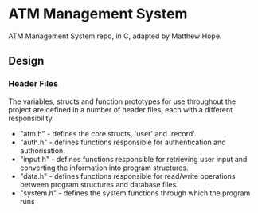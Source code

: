 # ATM Management System

ATM Management System repo, in C, adapted by Matthew Hope.

## Design

### Header Files

The variables, structs and function prototypes for use throughout the project
are defined in a number of header files, each with a different responsibility.

- "atm.h" - defines the core structs, 'user' and 'record'.
- "auth.h" - defines functions responsible for authentication and authorisation.
- "input.h" - defines functions responsible for retrieving user input and converting
the information into program structures.
- "data.h" - defines functions responsible for read/write operations between program
structures and database files.
- "system.h" - defines the system functions through which the program runs

